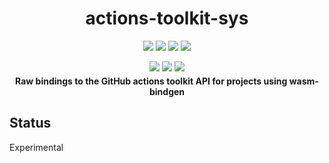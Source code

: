 <div align="center">
  <h1>actions-toolkit-sys</h1>
  <p style="margin-bottom: 0.5ex;">
    <a href="https://crates.io/crates/actions-toolkit-sys"
      ><img src="https://img.shields.io/crates/v/actions-toolkit-sys.svg?logo=rust"
    /></a>
    <a href="https://freebroccolo.github.io/actions-toolkit-sys"
      ><img src="https://img.shields.io/badge/docs-latest-blueviolet?logo=Read-the-docs&logoColor=white"
    /></a>
    <a href="https://github.com/freebroccolo/actions-toolkit-sys/blob/master/rust-toolchain"
      ><img src="https://img.shields.io/badge/toolchain-nightly-blue?logo=rust"
    /></a>
    <a href="https://github.com/freebroccolo/actions-toolkit-sys/blob/master/LICENSE"
      ><img
        src="https://img.shields.io/badge/license-Apache--2.0%20or%20MIT-informational?logo=Open-Source-Initiative"
    /></a>
  </p>
  <p style="margin-bottom: 0.5ex;">
    <a href="https://github.com/freebroccolo/actions-toolkit-sys/actions"
      ><img
        src="https://github.com/freebroccolo/actions-toolkit-sys/workflows/ci/badge.svg"
    /></a>
    <a href="https://codecov.io/gh/freebroccolo/actions-toolkit-sys"
      ><img
        src="https://codecov.io/gh/freebroccolo/actions-toolkit-sys/branch/master/graph/badge.svg"
    /></a>
    <a href="https://crates.io/crates/actions-toolkit-sys"
      ><img
        src="https://img.shields.io/librariesio/release/cargo/actions-toolkit-sys.svg?logo=rust"
    /></a>
  </p>
  <strong>Raw bindings to the GitHub actions toolkit API for projects using wasm-bindgen</strong>
</div>

## Status

Experimental
